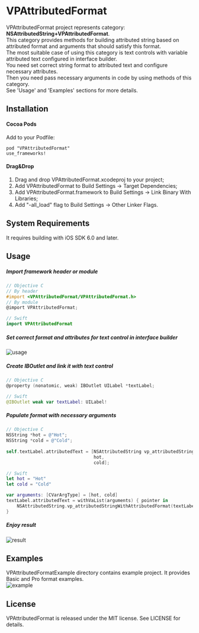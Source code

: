 # VPAttributedFormat
VPAttributedFormat project represents category: **NSAttributedString+VPAttributedFormat**.  
This category provides methods for building attributed string based on attributed format and arguments that should satisfy this format.  
The most suitable case of using this category is text controls with variable attributed text configured in interface builder.  
You need set correct string format to attributed text and configure necessary attributes.  
Then you need pass necessary arguments in code by using methods of this category.  
See 'Usage' and 'Examples' sections for more details.
## Installation
#### Cocoa Pods
Add to your Podfile:  
```
pod "VPAttributedFormat"
use_frameworks!
```

#### Drag&Drop
1. Drag and drop VPAttributedFormat.xcodeproj to your project;
2. Add VPAttributedFormat to Build Settings -> Target Dependencies;
3. Add VPAttributedFormat.framework to Build Settings -> Link Binary With Libraries;
4. Add "-all_load" flag to Build Settings -> Other Linker Flags.

## System Requirements
It requires building with iOS SDK 6.0 and later.

## Usage
##### Import framework header or module
```objective-c
// Objective C
// By header
#import <VPAttributedFormat/VPAttributedFormat.h>
// By module
@import VPAttributedFormat;
```
```swift
// Swift
import VPAttributedFormat
```

##### Set correct format and attributes for text control in interface builder
![usage](https://cloud.githubusercontent.com/assets/7302163/8714855/93099414-2b3f-11e5-8b20-ac1a48896378.png)

##### Create IBOutlet and link it with text control
```objective-c
// Objective C
@property (nonatomic, weak) IBOutlet UILabel *textLabel;
```
```swift
// Swift
@IBOutlet weak var textLabel: UILabel!
```

##### Populate format with necessary arguments
```objective-c
// Objective C
NSString *hot = @"Hot";
NSString *cold = @"Cold";
  
self.textLabel.attributedText = [NSAttributedString vp_attributedStringWithAttributedFormat:self.textLabel.attributedText,
                                 hot,
                                 cold];
```
```swift
// Swift
let hot = "Hot"
let cold = "Cold"

var arguments: [CVarArgType] = [hot, cold]
textLabel.attributedText = withVaList(arguments) { pointer in
    NSAttributedString.vp_attributedStringWithAttributedFormat(textLabel.attributedText, arguments: pointer)
}
```

##### Enjoy result
![result](https://cloud.githubusercontent.com/assets/7302163/8714860/9b37dbb4-2b3f-11e5-8296-9a57f39cd702.png)

## Examples
VPAttributedFormatExample directory contains example project. It provides Basic and Pro format examples.  
![example](https://cloud.githubusercontent.com/assets/7302163/8714863/a33e91c2-2b3f-11e5-93aa-f886c019ca38.png)

## License
VPAttributedFormat is released under the MIT license. See LICENSE for details.

